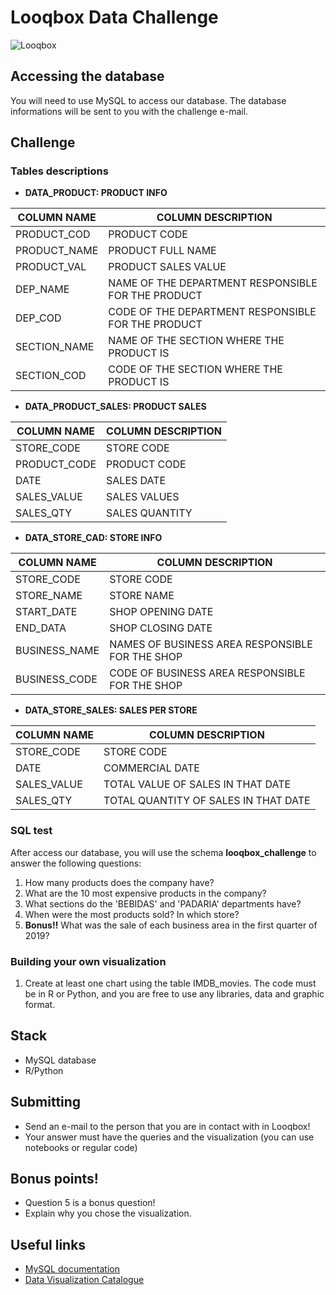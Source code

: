 # Looqbox Data Challenge
![Looqbox](https://github.com/looqbox/data-challenge/blob/master/logo.png)

## Accessing the database
You will need to use MySQL to access our database. The database informations will be sent to you with the challenge e-mail.

## Challenge
### Tables descriptions
- **DATA_PRODUCT: PRODUCT INFO**

| COLUMN NAME  | COLUMN DESCRIPTION                                 |
|--------------|----------------------------------------------------|
| PRODUCT_COD  | PRODUCT CODE                                       |
| PRODUCT_NAME | PRODUCT FULL NAME                                  |
| PRODUCT_VAL  | PRODUCT SALES VALUE                                |
| DEP_NAME     | NAME OF THE DEPARTMENT RESPONSIBLE FOR THE PRODUCT |
| DEP_COD      | CODE OF THE DEPARTMENT RESPONSIBLE FOR THE PRODUCT |
| SECTION_NAME | NAME OF THE SECTION WHERE THE PRODUCT IS           |
| SECTION_COD  | CODE OF THE SECTION WHERE THE PRODUCT IS           |

- **DATA_PRODUCT_SALES: PRODUCT SALES**

| COLUMN NAME  | COLUMN DESCRIPTION                                 |
|--------------|----------------------------------------------------|
| STORE_CODE   | STORE CODE                                         |
| PRODUCT_CODE | PRODUCT CODE                                       |
| DATE         | SALES DATE                                         |
| SALES_VALUE  | SALES VALUES                                       |
| SALES_QTY    | SALES QUANTITY                                     |

- **DATA_STORE_CAD: STORE INFO**

| COLUMN NAME  | COLUMN DESCRIPTION                                 |
|--------------|----------------------------------------------------|
| STORE_CODE   | STORE CODE                                         |
| STORE_NAME   | STORE NAME                                         |
| START_DATE   | SHOP OPENING DATE                                  |
| END_DATA     | SHOP CLOSING DATE                                  |
| BUSINESS_NAME| NAMES OF BUSINESS AREA RESPONSIBLE FOR THE SHOP    |
| BUSINESS_CODE| CODE OF BUSINESS AREA RESPONSIBLE FOR THE SHOP     |

- **DATA_STORE_SALES: SALES PER STORE**

| COLUMN NAME  | COLUMN DESCRIPTION                                 |
|--------------|----------------------------------------------------|
| STORE_CODE   | STORE CODE                                         |
| DATE         | COMMERCIAL DATE                                    |
| SALES_VALUE  | TOTAL VALUE OF SALES IN THAT DATE                  |
| SALES_QTY    | TOTAL QUANTITY OF SALES IN THAT DATE               |

### SQL test
After access our database, you will use the schema **looqbox_challenge** to answer the following questions:

1) How many products does the company have?
2) What are the 10 most expensive products in the company?
3) What sections do the 'BEBIDAS' and 'PADARIA' departments have?
4) When were the most products sold? In which store?
5) **Bonus!!** What was the sale of each business area in the first quarter of 2019? 

### Building your own visualization
1) Create at least one chart using the table IMDB_movies. The code must be in R or Python, and you are free to use any libraries, data and graphic format.

## Stack
- MySQL database 
- R/Python

## Submitting
- Send an e-mail to the person that you are in contact with in Looqbox!
- Your answer must have the queries and the visualization (you can use notebooks or regular code)

## Bonus points!
- Question 5 is a bonus question!
- Explain why you chose the visualization.

## Useful links
- [MySQL documentation](https://dev.mysql.com/doc/)
- [Data Visualization Catalogue](https://datavizcatalogue.com/)

